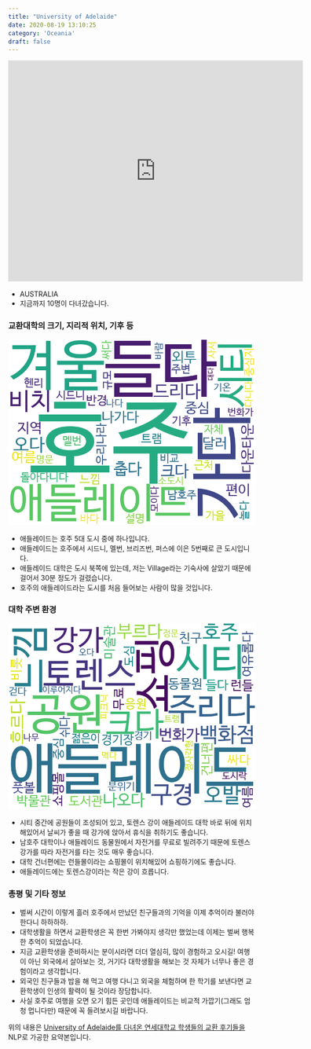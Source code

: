 ```yaml
---
title: "University of Adelaide"
date: 2020-08-19 13:10:25
category: 'Oceania'
draft: false
---
```


<iframe
width="600"
height="450"
frameborder="0" style="border:0"
src="https://www.google.com/maps/embed/v1/place?key=AIzaSyC9e1AME-pVmWC4hBpFdu5S4dKzyepa3HQ&q=University+of+Adelaide&center=-34.920603,138.60622769999998&zoom=14" allowfullscreen>
</iframe>

* AUSTRALIA
* 지금까지 10명이 다녀갔습니다. 

### 교환대학의 크기, 지리적 위치, 기후 등

![gen_info-WordCloud](../univ_wordclouds_okt/gen_info/AU000020_gen_info_okt.png)

* 애들레이드는 호주 5대 도시 중에 하나입니다.
* 애들레이드는 호주에서 시드니, 멜번, 브리즈번, 퍼스에 이은 5번째로 큰 도시입니다.
* 애들레이드 대학은 도시 북쪽에 있는데, 저는 Village라는 기숙사에 살았기 때문에 걸어서 30분 정도가 걸렸습니다.
* 호주의 애들레이드라는 도시를 처음 들어보는 사람이 많을 것입니다.


### 대학 주변 환경

![env_info-WordCloud](../univ_wordclouds_okt/env_info/AU000020_env_info_okt.png)

* 시티 중간에 공원들이 조성되어 있고, 토렌스 강이 애들레이드 대학 바로 뒤에 위치해있어서 날씨가 좋을 때 강가에 앉아서 휴식을 취하기도 좋습니다.
* 남호주 대학이나 애들레이드 동물원에서 자전거를 무료로 빌려주기 때문에 토렌스 강가를 따라 자전거를 타는 것도 매우 좋습니다.
* 대학 건너편에는 런들몰이라는 쇼핑몰이 위치해있어 쇼핑하기에도 좋습니다.
* 애들레이드에는 토렌스강이라는 작은 강이 흐릅니다.


### 총평 및 기타 정보 
* 벌써 시간이 이렇게 흘러 호주에서 만났던 친구들과의 기억을 이제 추억이라 불러야 한다니 하하하하.
* 대학생활을 하면서 교환학생은 꼭 한번 가봐야지 생각만 했었는데 이제는 벌써 행복한 추억이 되었습니다.
* 지금 교환학생을 준비하시는 분이시라면 더더 열심히, 많이 경험하고 오시길! 여행이 아닌 외국에서 살아보는 것, 거기다 대학생활을 해보는 것 자체가 너무나 좋은 경험이라고 생각합니다.
* 외국인 친구들과 밥을 해 먹고 여행 다니고 외국을 체험하며 한 학기를 보낸다면 교환학생이 인생의 활력이 될 것이라 장담합니다.
* 사실 호주로 여행을 오면 오기 힘든 곳인데 애들레이드는 비교적 가깝기(그래도 엄청 멉니다만) 때문에 꼭 들려보시길 바랍니다.


위의 내용은 [University of Adelaide를 다녀온 연세대학교 학생들의 교환 후기들을](http://oia.yonsei.ac.kr/partner/expReport.asp?ucode=AU000020&bgbn=A) NLP로 가공한 요약본입니다. 
